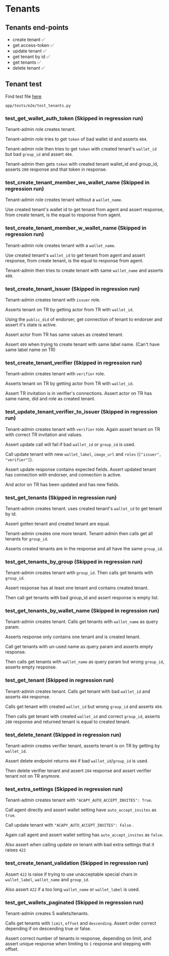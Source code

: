 # Tenants

## Tenants end-points

- create tenant ✅
- get access-token ✅
- update tenant ✅
- get tenant by id ✅
- get tenants ✅
- delete tenant ✅

## Tenant test

Find test file [here](/app/tests/e2e/test_tenants.py)

`app/tests/e2e/test_tenants.py`

### test_get_wallet_auth_token (Skipped in regression run)

Tenant-admin role creates tenant.

Tenant-admin role tries to get `token` of bad wallet id and asserts `404`.

Tenant-admin role then tries to get `token` with created tenant's `wallet_id` but bad `group_id` and assert `404`.

Tenant-admin then gets `token` with created tenant wallet_id and group_id, asserts `200` response and that token in response.

### test_create_tenant_member_wo_wallet_name (Skipped in regression run)

Tenant-admin role creates tenant without a `wallet_name`.

Use created tenant's wallet id to get tenant from agent and assert response,
from create tenant, is the equal to response from agent.

### test_create_tenant_member_w_wallet_name (Skipped in regression run)

Tenant-admin role creates tenant with a `wallet_name`.

Use created tenant's `wallet_id` to get tenant from agent and
assert response, from create tenant, is the equal to response from agent.

Tenant-admin then tries to create tenant with same `wallet_name` and asserts `409`.

### test_create_tenant_issuer (Skipped in regression run)

Tenant-admin creates tenant with `issuer` role.

Asserts tenant on TR by getting actor from TR with `wallet_id`.

Using the `public_did` of endorser, get connection of tenant to endorser and assert it's state is active.

Assert actor from TR has same values as created tenant.

Assert `409` when trying to create tenant with same label name. (Can't have same label name on TR)

### test_create_tenant_verifier (Skipped in regression run)

Tenant-admin creates tenant with `verifier` role.

Asserts tenant on TR by getting actor from TR with `wallet_id`.

Assert TR invitation is in verifier's connections. Assert actor on TR has same name, did and role as created tenant.

### test_update_tenant_verifier_to_issuer (Skipped in regression run)

Tenant-admin creates tenant with `verifier` role. Again assert tenant on TR with correct TR invitation and values.

Assert update call will fail if bad `wallet_id` or `group_id` is used.

Call update tenant with new `wallet_label`, `image_url` and `roles` (`["issuer", "verifier"]`).

Assert update response contains expected fields. Assert updated tenant has connection with endorser, and connection is active.

And actor on TR has been updated and has new fields.

### test_get_tenants (Skipped in regression run)

Tenant-admin creates tenant. uses created tenant's `wallet_id` to get tenant by id.

Assert gotten tenant and created tenant are equal.

Tenant-admin creates one more tenant. Tenant-admin then calls get all tenants for `group_id`.

Asserts created tenants are in the response and all have the same `group_id`.

### test_get_tenants_by_group (Skipped in regression run)

Tenant-admin creates tenant with `group_id`. Then calls get tenants with `group_id`.

Assert response has at least one tenant and contains created tenant.

Then call get tenants with bad group_id and assert response is empty list.

### test_get_tenants_by_wallet_name (Skipped in regression run)

Tenant-admin creates tenant. Calls get tenants with `wallet_name` as query param.

Asserts response only contains one tenant and is created tenant.

Call get tenants with un-used name as query param and asserts empty response.

Then calls get tenants with `wallet_name` as query param but wrong `group_id`, asserts empty response.

### test_get_tenant (Skipped in regression run)

Tenant-admin creates tenant. Calls get tenant with bad `wallet_id` and asserts `404` response.

Calls get tenant with created `wallet_id` but wrong `group_id` and asserts `404`.

Then calls get tenant with created `wallet_id` and correct `group_id`, asserts `200` response and
returned tenant is equal to created tenant.

### test_delete_tenant (Skipped in regression run)

Tenant-admin creates verifier tenant, asserts tenant is on TR by getting by `wallet_id`.

Assert delete endpoint returns `404` if bad `wallet_id`/`group_id` is used.

Then delete verifier tenant and assert `204` response and assert verifier tenant not on TR anymore.

### test_extra_settings (Skipped in regression run)

Tenant-admin creates tenant with `"ACAPY_AUTO_ACCEPT_INVITES": True`.

Call agent directly and assert wallet setting have `auto_accept_invites` as `true`.

Call update tenant with `"ACAPY_AUTO_ACCEPT_INVITES": False` .

Again call agent and assert wallet setting has `auto_accept_invites` as `false`.

Also assert when calling update on tenant with bad extra settings that it raises `422`

### test_create_tenant_validation (Skipped in regression run)

Assert `422` is raise if trying to use unacceptable special chars in `wallet_label`, `wallet_name` and `group_id`.

Also assert `422` if a too long `wallet_name` or `wallet_label` is used.

### test_get_wallets_paginated (Skipped in regression run)

Tenant-admin creates 5 wallets/tenants.

Calls get tenants with `limit`, `offset` and `descending`. Assert order correct depending if on descending true or false.

Assert correct number of tenants in response, depending on limit, and
assert unique response when limiting to `1` response and stepping with offset.
